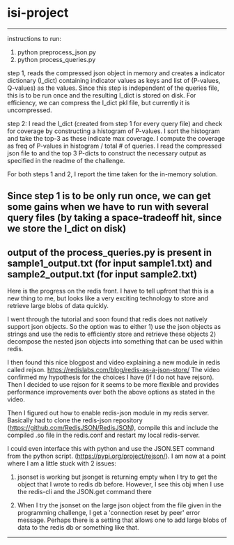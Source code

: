 # isi-project

----
instructions to run: 

1. python preprocess_json.py 
2. python process_queries.py <query-file> 

step 1, reads the compressed json object in memory and creates a indicator dictionary (I_dict) containing indicator values as keys and list of (P-values, Q-values) as the values. Since this step is independent of the queries file, this is to be run once and the resulting I_dict is stored on disk. For efficiency, we can compress the I_dict pkl file, but currently it is uncompressed. 

step 2: I read the I_dict (created from step 1 for every query file) and check for coverage by constructing a histogram of P-values. I sort the histogram and take the top-3 as these indicate max coverage. I compute the coverage as freq of P-values in histogram / total # of queries. I read the compressed json file to and the top 3 P-dicts to construct the necessary output as specified in the readme of the challenge. 

For both steps 1 and 2, I report the time taken for the in-memory solution. 

Since step 1 is to be only run once, we can get some gains when we have to run with several query files (by taking a space-tradeoff hit, since we store the I_dict on disk)
----

output of the process_queries.py is present in sample1_output.txt (for input sample1.txt) and sample2_output.txt (for input sample2.txt) 
----

Here is the progress on the redis front. I have to tell upfront that this is a new thing to me, but looks like a very exciting technology to store and retrieve large blobs of data quickly. 

I went through the tutorial and soon found that redis does not natively support json objects. So the option was to either 1) use the json objects as strings and use the redis to efficiently store and retrieve these objects 2) decompose the nested json objects into something that can be used within redis. 

I then found this nice blogpost and video explaining a new module in redis called rejson. https://redislabs.com/blog/redis-as-a-json-store/ The video confirmed my hypothesis for the choices I have (if I do not have rejson). Then I decided to use rejson for it seems to be more flexible and provides performance improvements over both the above options as stated in the video. 

Then I figured out how to enable redis-json module in my redis server. Basically had to clone the redis-json repository (https://github.com/RedisJSON/RedisJSON), compile this and include the compiled .so file in the redis.conf and restart my local redis-server. 

I could even interface this with python and use the JSON.SET command from the python script. (https://pypi.org/project/rejson/). I am now at a point where I am a little stuck with 2 issues: 

1. jsonset is working but jsonget is returning empty when I try to get the object that I wrote to redis db before. However, I see this obj when I use the redis-cli and the JSON.get command there 

2. When I try the jsonset on the large json object from the file given in the programming challenge, I get a 'connection reset by peer' error message. Perhaps there is a setting that allows one to add large blobs of data to the redis db or something like that. 

---
